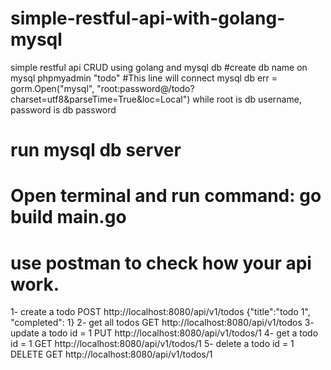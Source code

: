 # simple-restful-api-with-golang-mysql
simple restful api CRUD using golang and mysql db
#create db name on mysql phpmyadmin "todo"
#This line will connect mysql db
err = gorm.Open("mysql", "root:password@/todo?charset=utf8&parseTime=True&loc=Local")
while root is db username, password is db password
# run mysql db server
# Open terminal and run command: go build main.go
# use postman to check how your api work.
1- create a todo
POST http://localhost:8080/api/v1/todos
{"title":"todo 1", "completed": 1}
2- get all todos
GET http://localhost:8080/api/v1/todos
3- update a todo id = 1
PUT http://localhost:8080/api/v1/todos/1
4- get a todo id = 1
GET http://localhost:8080/api/v1/todos/1
5- delete a todo id = 1
DELETE GET http://localhost:8080/api/v1/todos/1
